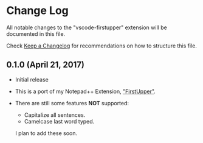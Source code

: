 # Change Log
All notable changes to the "vscode-firstupper" extension will be documented in this file.

Check [Keep a Changelog](http://keepachangelog.com/) for recommendations on how to structure this file.

## 0.1.0 (April 21, 2017)
- Initial release
- This is a port of my Notepad++ Extension, ["FirstUpper"](https://github.com/zkirkland/FirstUpper).
- There are still some features **NOT** supported:
  - Capitalize all sentences.
  - Camelcase last word typed.

  I plan to add these soon.